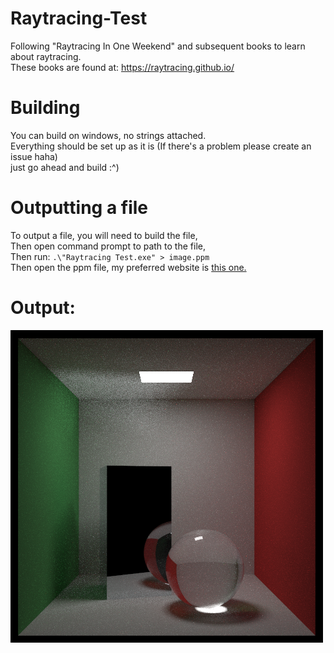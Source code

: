 # Raytracing-Test
Following "Raytracing In One Weekend" and subsequent books to learn about raytracing. <br>
These books are found at: https://raytracing.github.io/

# Building
You can build on windows, no strings attached. <br>
Everything should be set up as it is (If there's a problem please create an issue haha) <br>
just go ahead and build :^) <br>

# Outputting a file
To output a file, you will need to build the file, <br>
Then open command prompt to path to the file, <br>
Then run: `.\"Raytracing Test.exe" > image.ppm` <br>
Then open the ppm file, my preferred website is [this one.](https://www.cs.rhodes.edu/welshc/COMP141_F16/ppmReader.html)

# Output:
<img src="final.png" alt="Cool lookin' Cornell Box" title="Cool lookin' Cornell Box">
